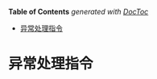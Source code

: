 <!-- START doctoc generated TOC please keep comment here to allow auto update -->
<!-- DON'T EDIT THIS SECTION, INSTEAD RE-RUN doctoc TO UPDATE -->
**Table of Contents**  *generated with [DocToc](https://github.com/thlorenz/doctoc)*

- [异常处理指令](#%E5%BC%82%E5%B8%B8%E5%A4%84%E7%90%86%E6%8C%87%E4%BB%A4)

<!-- END doctoc generated TOC please keep comment here to allow auto update -->

# 异常处理指令